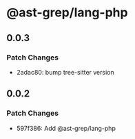 # @ast-grep/lang-php

## 0.0.3

### Patch Changes

- 2adac80: bump tree-sitter version

## 0.0.2

### Patch Changes

- 597f386: Add @ast-grep/lang-php
